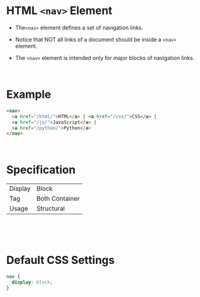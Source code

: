 # HTML `<nav>` Element

- The`<nav>` element defines a set of navigation links.

- Notice that NOT all links of a document should be inside a `<nav>` element.
- The `<nav>` element is intended only for major blocks of navigation links.

&nbsp;
&nbsp;

# Example

```html
<nav>
  <a href="/html/">HTML</a> | <a href="/css/">CSS</a> |
  <a href="/js/">JavaScript</a> |
  <a href="/python/">Python</a>
</nav>
```

&nbsp;
&nbsp;

# Specification

|         |                |
| ------- | -------------- |
| Display | Block          |
| Tag     | Both Container |
| Usage   | Structural     |

&nbsp;

&nbsp;

# Default CSS Settings

```css
nav {
  display: block;
}
```

&nbsp;
&nbsp;
&nbsp;
&nbsp;
&nbsp;
